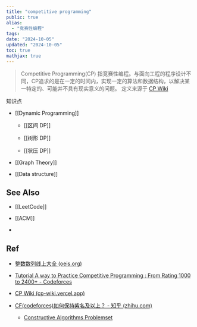 ```yaml
---
title: "competitive programming"
public: true
alias:
  - "竞赛性编程"
tags:
date: "2024-10-05"
updated: "2024-10-05"
toc: true
mathjax: true
---
```


> Competitive Programming(CP) 指竞赛性编程。与面向工程的程序设计不同，CP追求的是在一定的时间内，实现一定的算法和数据结构，以解决某一特定的、可能并不具有现实意义的问题。
> 定义来源于 [CP Wiki](https://cp-wiki.vercel.app/)

知识点

  + [[Dynamic Programming]]

    + [[区间 DP]]

    + [[树形 DP]]

    + [[状压 DP]]

  + [[Graph Theory]]

  + [[Data structure]]

## See Also

  + [[LeetCode]]

  + [[ACM]]

  + 

## Ref

  + [整数数列线上大全 (oeis.org)](https://oeis.org/?language=chineseS)

  + [Tutorial A way to Practice Competitive Programming : From Rating 1000 to 2400+ - Codeforces](https://codeforces.com/blog/entry/66909)

  + [CP Wiki (cp-wiki.vercel.app)](https://cp-wiki.vercel.app/)

  + [CF(codeforces)如何保持紫名及以上？ - 知乎 (zhihu.com)](https://www.zhihu.com/question/367295530/answer/1366260341)

    + [Constructive Algorithms Problemset](https://codeforces.com/problemset?tags=constructive%20algorithms)
